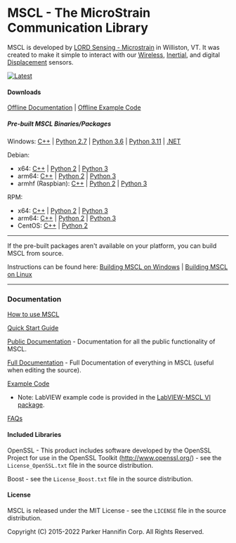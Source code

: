 # MSCL - The MicroStrain Communication Library

MSCL is developed by [LORD Sensing - Microstrain](http://microstrain.com) in Williston, VT. It was created to make it simple to interact with our [Wireless](http://www.microstrain.com/wireless), [Inertial](http://www.microstrain.com/inertial), and digital [Displacement](https://www.microstrain.com/displacement/nodes) sensors.

[![Latest](https://img.shields.io/github/v/release/LORD-MicroStrain/MSCL?color=bright&label=Latest%20Release)](https://github.com/LORD-MicroStrain/MSCL/releases/latest/)

#### Downloads

[Offline Documentation](https://github.com/LORD-MicroStrain/MSCL/releases/latest/download/mscl_65.0.0_Documentation.zip) | 
[Offline Example Code](https://github.com/LORD-MicroStrain/MSCL/releases/latest/download/mscl_65.0.0_Examples.zip)

##### Pre-built MSCL Binaries/Packages

Windows:
[C++](https://github.com/LORD-MicroStrain/MSCL/releases/latest/download/mscl_65.0.0_Windows_C++.zip) | 
[Python 2.7](https://github.com/LORD-MicroStrain/MSCL/releases/latest/download/mscl_65.0.0_Windows_Python2.7.zip) |
[Python 3.6](https://github.com/LORD-MicroStrain/MSCL/releases/latest/download/mscl_65.0.0_Windows_Python3.6.zip) |
[Python 3.11](https://github.com/LORD-MicroStrain/MSCL/releases/latest/download/mscl_65.0.0_Windows_Python3.11.zip) |
[.NET](https://github.com/LORD-MicroStrain/MSCL/releases/latest/download/mscl_65.0.0_Windows_DotNet.zip)

Debian:
  * x64:
  [C++](https://github.com/LORD-MicroStrain/MSCL/releases/latest/download/c++-mscl_65.0.0_amd64.deb) |
  [Python 2](https://github.com/LORD-MicroStrain/MSCL/releases/latest/download/python2-mscl_65.0.0_amd64.deb) |
  [Python 3](https://github.com/LORD-MicroStrain/MSCL/releases/latest/download/python3-mscl_65.0.0_amd64.deb)
  * arm64:
  [C++](https://github.com/LORD-MicroStrain/MSCL/releases/latest/download/c++-mscl_65.0.0_arm64.deb) |
  [Python 2](https://github.com/LORD-MicroStrain/MSCL/releases/latest/download/python2-mscl_65.0.0_arm64.deb) |
  [Python 3](https://github.com/LORD-MicroStrain/MSCL/releases/latest/download/python3-mscl_65.0.0_arm64.deb)
  * armhf (Raspbian):
  [C++](https://github.com/LORD-MicroStrain/MSCL/releases/latest/download/c++-mscl_65.0.0_armhf.deb) |
  [Python 2](https://github.com/LORD-MicroStrain/MSCL/releases/latest/download/python2-mscl_65.0.0_armhf.deb) |
  [Python 3](https://github.com/LORD-MicroStrain/MSCL/releases/latest/download/python3-mscl_65.0.0_armhf.deb)

RPM:
  * x64:
  [C++](https://github.com/LORD-MicroStrain/MSCL/releases/latest/download/c++-mscl-65.0.0_x86_64.rpm) |
  [Python 2](https://github.com/LORD-MicroStrain/MSCL/releases/latest/download/python2-mscl-65.0.0_x86_64.rpm) |
  [Python 3](https://github.com/LORD-MicroStrain/MSCL/releases/latest/download/python3-mscl-65.0.0_x86_64.rpm)
  * arm64:
  [C++](https://github.com/LORD-MicroStrain/MSCL/releases/latest/download/c++-mscl-65.0.0_aarch64.rpm) |
  [Python 2](https://github.com/LORD-MicroStrain/MSCL/releases/latest/download/python2-mscl-65.0.0_aarch64.rpm) |
  [Python 3](https://github.com/LORD-MicroStrain/MSCL/releases/latest/download/python3-mscl-65.0.0_aarch64.rpm)
  * CentOS:
  [C++](https://github.com/LORD-MicroStrain/MSCL/releases/latest/download/c++-mscl-65.0.0_x86_64_centos7.6.1810.rpm) |
  [Python 2](https://github.com/LORD-MicroStrain/MSCL/releases/latest/download/python2-mscl-65.0.0_x86_64_centos7.6.1810.rpm)

---

If the pre-built packages aren't available on your platform, you can build MSCL from source.

Instructions can be found here:
[Building MSCL on Windows](BuildScripts/buildReadme_Windows.md) | 
[Building MSCL on Linux](BuildScripts/buildReadme_Linux.md)

---

### Documentation

[How to use MSCL](HowToUseMSCL.md)

[Quick Start Guide](http://lord-microstrain.github.io/MSCL/Documentation/Getting%20Started/index.html)

[Public Documentation](http://lord-microstrain.github.io/MSCL/Documentation/MSCL%20API%20Documentation/index.html) - Documentation for all the public functionality of MSCL.

[Full Documentation](http://lord-microstrain.github.io/MSCL/Documentation/MSCL%20Documentation/index.html) - Full Documentation of everything in MSCL (useful when editing the source).

[Example Code](MSCL_Examples)
  * Note: LabVIEW example code is provided in the [LabVIEW-MSCL VI package](https://github.com/LORD-MicroStrain/LabVIEW-MSCL).
  
[FAQs](FAQs.md)

#### Included Libraries

OpenSSL - This product includes software developed by the OpenSSL Project for use in the OpenSSL Toolkit (http://www.openssl.org/) - see the `License_OpenSSL.txt` file in the source distribution.

Boost - see the `License_Boost.txt` file in the source distribution.

#### License
MSCL is released under the MIT License - see the `LICENSE` file in the source distribution.

Copyright (C) 2015-2022 Parker Hannifin Corp. All Rights Reserved.
